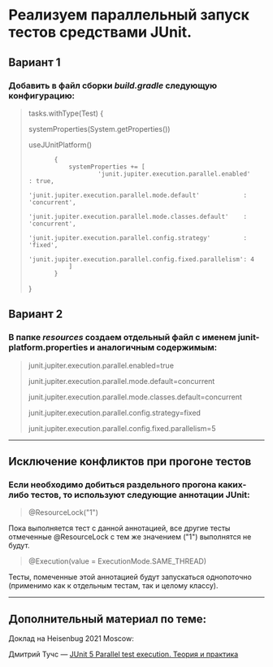 # Реализуем параллельный запуск тестов средствами JUnit.





## Вариант 1


### Добавить в файл сборки *build.gradle* следующую конфигурацию:


> tasks.withType(Test) { <p>
> systemProperties(System.getProperties())<p>
> useJUnitPlatform()
>
>            {
>                systemProperties += [
>                        'junit.jupiter.execution.parallel.enabled'                 : true,
>                        'junit.jupiter.execution.parallel.mode.default'            : 'concurrent',
>                        'junit.jupiter.execution.parallel.mode.classes.default'    : 'concurrent',
>                        'junit.jupiter.execution.parallel.config.strategy'         : 'fixed',
>                        'junit.jupiter.execution.parallel.config.fixed.parallelism': 4
>                ]
>            }
> }



## Вариант 2


### В папке *resources* создаем отдельный файл с именем junit-platform.properties и аналогичным содержимым:


>junit.jupiter.execution.parallel.enabled=true<p>
junit.jupiter.execution.parallel.mode.default=concurrent<p>
junit.jupiter.execution.parallel.mode.classes.default=concurrent<p>
junit.jupiter.execution.parallel.config.strategy=fixed<p>
>junit.jupiter.execution.parallel.config.fixed.parallelism=5

---






## Исключение конфликтов при прогоне тестов

### Если необходимо добиться раздельного прогона каких-либо тестов, то используют следующие аннотации JUnit:

>@ResourceLock("1")


Пока выполняется тест с данной аннотацией, все другие тесты отмеченные @ResourceLock с тем же значением ("1") выполнятся не будут.

>@Execution(value = ExecutionMode.SAME_THREAD)

Тесты, помеченные этой аннотацией будут запускаться однопоточно (применимо как к отдельным тестам, так и целому классу).

----


##  Дополнительный материал по теме:

Доклад на Heisenbug  2021 Moscow:<p> Дмитрий Тучс — [JUnit 5 Parallel test execution. Теория и практика](https://www.youtube.com/watch?v=ZIkIUCyJBGU&t=15s)